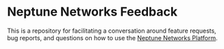 # Neptune Networks Feedback

This is a repository for facilitating a conversation around feature requests, bug reports, and questions on how to use the [Neptune Networks Platform](https://neptunenetworks.org).
